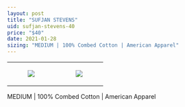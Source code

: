 ```yaml
---
layout: post
title: "SUFJAN STEVENS"
uid: sufjan-stevens-40
price: "$40"
date: 2021-01-28
sizing: "MEDIUM | 100% Combed Cotton | American Apparel"
---
```




<table style="width:100%;"><tr><td style="vertical-align:top;">
      <figure class="tmblr-full" data-orig-height="2048" data-orig-width="1365" data-orig-src="https://concertshirts.netlify.app/shirts/0453/0453-01.jpg"><img src="https://64.media.tumblr.com/df36165cab968fd7a291994c49f7b7ae/df12474881726a0f-64/s540x810/80bf2090f677cecaeed137f0c0482075d9d3b4f0.jpg" data-orig-height="2048" data-orig-width="1365" data-orig-src="https://concertshirts.netlify.app/shirts/0453/0453-01.jpg"/></figure></td>
    <td style="vertical-align:top;">
      <figure class="tmblr-full" data-orig-height="2048" data-orig-width="1365" data-orig-src="https://concertshirts.netlify.app/shirts/0453/0453-02.jpg"><img src="https://64.media.tumblr.com/f5651469551d4a11b2cadb2627a1fb0b/df12474881726a0f-77/s540x810/4327c65598096a9f6d4cbaf80373773fbf11efae.jpg" data-orig-height="2048" data-orig-width="1365" data-orig-src="https://concertshirts.netlify.app/shirts/0453/0453-02.jpg"/></figure></td>
  </tr></table><p>
  MEDIUM | 100% Combed Cotton | American Apparel
</p>
